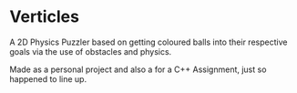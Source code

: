 # Verticles
A 2D Physics Puzzler based on getting coloured balls into their respective goals via the use of obstacles and physics.

Made as a personal project and also a for a C++ Assignment, just so happened to line up.
